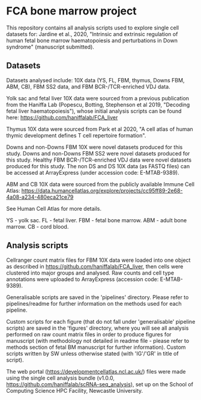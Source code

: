 # FCA bone marrow project

This repository contains all analysis scripts used to explore single cell datasets for: Jardine et al., 2020, "Intrinsic and extrinsic regulation of human fetal bone marrow haematopoiesis and perturbations in Down syndrome" (manuscript submitted).

## Datasets 

Datasets analysed include: 10X data (YS, FL, FBM, thymus, Downs FBM, ABM, CB), FBM SS2 data, and FBM BCR-/TCR-enriched VDJ data.

Yolk sac and fetal liver 10X data were sourced from a previous publication from the Haniffa Lab (Popescu, Botting, Stephenson et al 2019, "Decoding fetal liver haematopoiesis"), whose initial analysis scripts can be found here: https://github.com/haniffalab/FCA_liver

Thymus 10X data were sourced from Park et al 2020, "A cell atlas of human thymic development defines T cell repertoire formation".

Downs and non-Downs FBM 10X were novel datasets produced for this study. Downs and non-Downs FBM SS2 were novel datasets produced for this study. Healthy FBM BCR-/TCR-enriched VDJ data were novel datasets produced for this study. The non DS and DS 10X data (as FASTQ files) can be accessed at ArrayExpress (under accession code: E-MTAB-9389).

ABM and CB 10X data were sourced from the publicly available Immune Cell Atlas: https://data.humancellatlas.org/explore/projects/cc95ff89-2e68-4a08-a234-480eca21ce79

See Human Cell Atlas for more details.

YS - yolk sac. FL - fetal liver. FBM - fetal bone marrow. ABM - adult bone marrow. CB - cord blood.

## Analysis scripts

Cellranger count matrix files for FBM 10X data were loaded into one object as described in https://github.com/haniffalab/FCA_liver, then cells were clustered into major groups and analysed. Raw counts and cell type annotations were uploaded to ArrayExpress (accession code: E-MTAB-9389).

Generalisable scripts are saved in the 'pipelines' directory. Please refer to pipelines/readme for further information on the methods used for each pipeline.

Custom scripts for each figure (that do not fall under 'generalisable' pipeline scripts) are saved in the 'figures' directory, where you will see all analysis performed on raw count matrix files in order to produce figures for manuscript (with methodology not detailed in readme file - please refer to methods section of fetal BM manuscript for further information). Custom scripts written by SW unless otherwise stated (with 'IG'/'GR' in title of script).

The web portal (https://developmentcellatlas.ncl.ac.uk/) files were made using the single cell analysis bundle (v1.0.0, https://github.com/haniffalab/scRNA-seq_analysis), set up on the School of Computing Science HPC Facility, Newcastle University.
